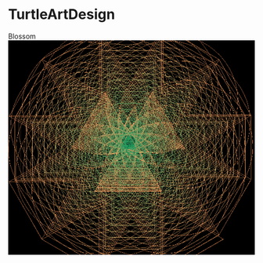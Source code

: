 # TurtleArtDesign

Blossom
<img src="https://github.com/David8188/TurtleArtDesign/blob/master/turtle%20design.png">
